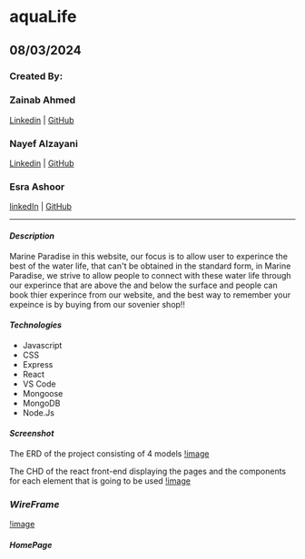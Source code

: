 # aquaLife

## 08/03/2024

### Created By:

### Zainab Ahmed

[Linkedin](https://www.linkedin.com/in/zainab-ahmed-se) | [GitHub](https://github.com/zynbahmed)

### Nayef Alzayani

[Linkedin](https://www.linkedin.com/in/nayefalzayani) | [GitHub](https://github.com/nakz57)

### Esra Ashoor

[linkedIn](https://www.linkedin.com/in/esra-ashoor-5a82b3231/?trk=people-guest_people_search-card&originalSubdomain=bh) | [GitHub](https://github.com/esraashoor)

---

#### **_Description_**

Marine Paradise in this website, our focus is to allow user to experince the best of the water life, that can't be obtained in the standard form, in Marine Paradise, we strive to allow people to connect with these water life through our experince that are above the and below the surface and people can book thier experince from our website, and the best way to remember your expeince is by buying from our sovenier shop!!

#### **_Technologies_**

- Javascript
- CSS
- Express
- React
- VS Code
- Mongoose
- MongoDB
- Node.Js

#### **_Screenshot_**

The ERD of the project consisting of 4 models
[!image](ERD.png)

The CHD of the react front-end displaying the pages and the components for each element that is going to be used
[!image](image.png)

### **_WireFrame_**

[!image](wireframe.png)

#### **_HomePage_**
